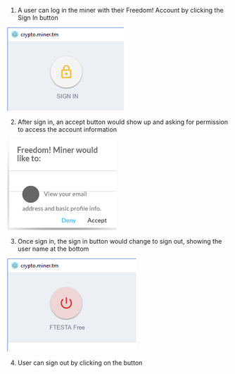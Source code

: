 1. A user can log in the miner with their Freedom! Account by clicking the Sign In button

![](https://github.com/anyTV/freedom-crypto-miner/blob/master/images/account1.png)

2. After sign in, an accept button would show up and asking for permission to access the account information

![](https://github.com/anyTV/freedom-crypto-miner/blob/master/images/account2.png)

3. Once sign in, the sign in button would change to sign out, showing the user name at the bottom

![](https://github.com/anyTV/freedom-crypto-miner/blob/master/images/account3.png)

4. User can sign out by clicking on the button